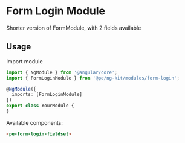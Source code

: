 # Form Login Module

Shorter version of FormModule, with 2 fields available 

## Usage

Import module

```typescript
import { NgModule } from '@angular/core';
import { FormLoginModule } from '@pe/ng-kit/modules/form-login';

@NgModule({
  imports: [FormLoginModule]
})
export class YourModule {
}
```

Available components:

```html
<pe-form-login-fieldset>
```
